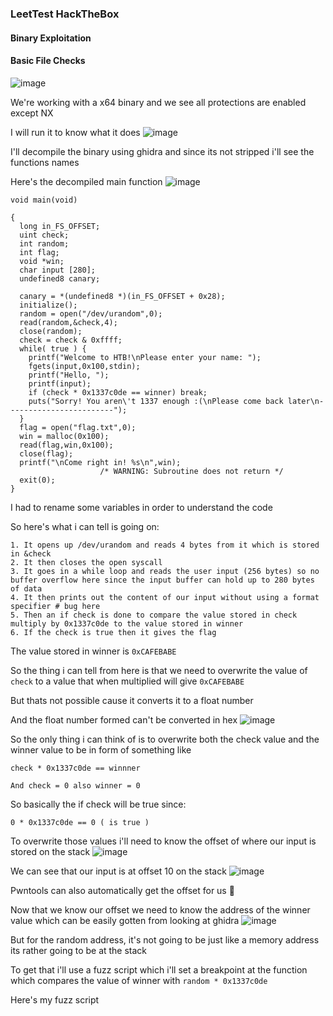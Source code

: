 <h3> LeetTest HackTheBox </h3>

#### Binary Exploitation

#### Basic File Checks
![image](https://user-images.githubusercontent.com/113513376/222926984-d2674583-204a-4bd3-abe8-a9c67e8299a0.png)

We're working with a x64 binary and we see all protections are enabled except NX 

I will run it to know what it does
![image](https://user-images.githubusercontent.com/113513376/222927055-2d0c93f5-4754-490c-91dc-198ddf876ebc.png)

I'll decompile the binary using ghidra and since its not stripped i'll see the functions names

Here's the decompiled main function
![image](https://user-images.githubusercontent.com/113513376/222927106-fb68a2e4-546f-47d9-89f4-8f4f09c4d059.png)

```
void main(void)

{
  long in_FS_OFFSET;
  uint check;
  int random;
  int flag;
  void *win;
  char input [280];
  undefined8 canary;
  
  canary = *(undefined8 *)(in_FS_OFFSET + 0x28);
  initialize();
  random = open("/dev/urandom",0);
  read(random,&check,4);
  close(random);
  check = check & 0xffff;
  while( true ) {
    printf("Welcome to HTB!\nPlease enter your name: ");
    fgets(input,0x100,stdin);
    printf("Hello, ");
    printf(input);
    if (check * 0x1337c0de == winner) break;
    puts("Sorry! You aren\'t 1337 enough :(\nPlease come back later\n------------------------");
  }
  flag = open("flag.txt",0);
  win = malloc(0x100);
  read(flag,win,0x100);
  close(flag);
  printf("\nCome right in! %s\n",win);
                    /* WARNING: Subroutine does not return */
  exit(0);
}
```

I had to rename some variables in order to understand the code

So here's what i can tell is going on:

```
1. It opens up /dev/urandom and reads 4 bytes from it which is stored in &check
2. It then closes the open syscall
3. It goes in a while loop and reads the user input (256 bytes) so no buffer overflow here since the input buffer can hold up to 280 bytes of data
4. It then prints out the content of our input without using a format specifier # bug here
5. Then an if check is done to compare the value stored in check multiply by 0x1337c0de to the value stored in winner
6. If the check is true then it gives the flag
```

The value stored in winner is `0xCAFEBABE`

So the thing i can tell from here is that we need to overwrite the value of `check` to a value that when multiplied will give `0xCAFEBABE`

But thats not possible cause it converts it to a float number 

And the float number formed can't be converted in hex
![image](https://user-images.githubusercontent.com/113513376/222929024-e6b129bb-6299-4915-ba1e-7c103c23de71.png)

So the only thing i can think of is to overwrite both the check value and the winner value to be in form of something like

```
check * 0x1337c0de == winnner 

And check = 0 also winner = 0
```

So basically the if check will be true since:

```
0 * 0x1337c0de == 0 ( is true )
```

To overwrite those values i'll need to know the offset of where our input is stored on the stack
![image](https://user-images.githubusercontent.com/127159644/223870459-b75a7eb2-804f-4aa5-8fa0-b2871caebf2d.png)

We can see that our input is at offset 10 on the stack
![image](https://user-images.githubusercontent.com/127159644/223870547-a11a7749-715a-47b7-b0ac-423880252034.png)

Pwntools can also automatically get the offset for us 🙂

Now that we know our offset we need to know the address of the winner value which can be easily gotten from looking at ghidra
![image](https://user-images.githubusercontent.com/127159644/223877359-bf05750c-0640-4106-ba0a-5f5964be5115.png)

But for the random address, it's not going to be just like a memory address its rather going to be at the stack

To get that i'll use a fuzz script which i'll set a breakpoint at the function which compares the value of winner with `random * 0x1337c0de` 

Here's my fuzz script 

